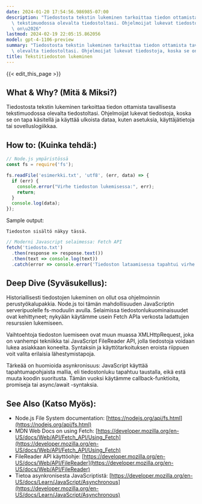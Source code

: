 ```yaml
---
date: 2024-01-20 17:54:56.986985-07:00
description: "Tiedostosta tekstin lukeminen tarkoittaa tiedon ottamista tavallisesta\
  \ tekstimuodossa olevalta tiedostoltasi. Ohjelmoijat lukevat tiedostoja, koska se\
  \ on\u2026"
lastmod: 2024-02-19 22:05:15.862056
model: gpt-4-1106-preview
summary: "Tiedostosta tekstin lukeminen tarkoittaa tiedon ottamista tavallisesta tekstimuodossa\
  \ olevalta tiedostoltasi. Ohjelmoijat lukevat tiedostoja, koska se on\u2026"
title: Tekstitiedoston lukeminen
---
```


{{< edit_this_page >}}

## What & Why? (Mitä & Miksi?)
Tiedostosta tekstin lukeminen tarkoittaa tiedon ottamista tavallisesta tekstimuodossa olevalta tiedostoltasi. Ohjelmoijat lukevat tiedostoja, koska se on tapa käsitellä ja käyttää ulkoista dataa, kuten asetuksia, käyttäjätietoja tai sovelluslogiikkaa.

## How to: (Kuinka tehdä:)
```Javascript
// Node.js ympäristössä
const fs = require('fs');

fs.readFile('esimerkki.txt', 'utf8', (err, data) => {
  if (err) {
    console.error("Virhe tiedoston lukemisessa:", err);
    return;
  }
  console.log(data);
});
```

Sample output:

```
Tiedoston sisältö näkyy tässä.
```

```Javascript
// Moderni Javascript selaimessa: Fetch API
fetch('tiedosto.txt')
  .then(response => response.text())
  .then(text => console.log(text))
  .catch(error => console.error('Tiedoston lataamisessa tapahtui virhe:', error));
```

## Deep Dive (Syväsukellus):
Historiallisesti tiedostojen lukeminen on ollut osa ohjelmoinnin perustyökalupakkia. Node.js toi tämän mahdollisuuden JavaScriptin serveripuolelle fs-moduulin avulla. Selaimissa tiedostonlukuominaisuudet ovat kehittyneet; nykyään käytämme usein Fetch APIa verkosta ladattujen resurssien lukemiseen. 

Vaihtoehtoja tiedoston luemiseen ovat muun muassa XMLHttpRequest, joka on vanhempi tekniikka tai JavaScript FileReader API, jolla tiedostoja voidaan lukea asiakkaan koneelta. Syntaksin ja käyttötarkoituksen eroista riippuen voit valita erilaisia lähestymistapoja.

Tärkeää on huomioida asynkronisuus: JavaScript käyttää tapahtumapohjaista mallia, eli tiedostonluku tapahtuu taustalla, eikä estä muuta koodin suoritusta. Tämän vuoksi käytämme callback-funktioita, promiseja tai async/await -syntaksia.

## See Also (Katso Myös):
- Node.js File System documentation: [https://nodejs.org/api/fs.html](https://nodejs.org/api/fs.html)
- MDN Web Docs on using Fetch: [https://developer.mozilla.org/en-US/docs/Web/API/Fetch_API/Using_Fetch](https://developer.mozilla.org/en-US/docs/Web/API/Fetch_API/Using_Fetch)
- FileReader API käyttöohje: [https://developer.mozilla.org/en-US/docs/Web/API/FileReader](https://developer.mozilla.org/en-US/docs/Web/API/FileReader)
- Tietoa asynkronisesta JavaScriptistä: [https://developer.mozilla.org/en-US/docs/Learn/JavaScript/Asynchronous](https://developer.mozilla.org/en-US/docs/Learn/JavaScript/Asynchronous)
